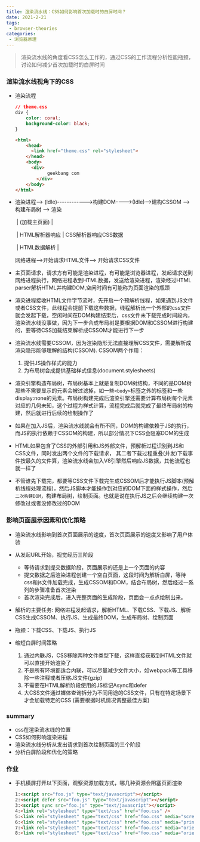 ```yaml
---
title: 渲染流水线：CSS如何影响首次加载时的白屏时间？
date: 2021-2-21
tags:
 - browser-theories
categories: 
 - 浏览器原理
---
```


> 渲染流水线的角度看CSS怎么工作的，通过CSS的工作流程分析性能瓶颈，讨论如何减少首次加载时的白屏时间

### 渲染流水线视角下的CSS

- 渲染流程

  ```css
  // theme.css
  div {
      color: coral;
      background-color: black;
  }
  ```

  ```html
  <html>
      <head>
      	<link href="theme.css" rel="stylesheet">
      </head>
      <body>
      	<div>
              geekbang com
          </div>
      </body>
  </html>
  ```

  

- 渲染进程--> (ldle)------------>构建DOM---->(ldle)-->建构CSSOM --> 构建布局树 --> 渲染

  ​	|	(加载主页面)    						|	

  ​	|	HTML解析器响应					 |	CSS解析器响应CSS数据

  ​	|	HTML数据解析				 		|

  网络进程-->开始请求HTML文件--> 开始请求CSS文件

- 主页面请求，请求方有可能是渲染进程，有可能是浏览器进程，发起请求送到网络进程执行，网络进程收到HTML数据，发送给渲染进程，渲染经过HTML parser解析HTML并构建DOM,空闲时间有可能称为页面渲染的瓶颈
- 渲染进程接收HTML文件字节流时，先开启一个预解析线程，如果遇到JS文件或者CSS文件，此线程会提前下载这些数据，线程解析出一个外部的css文件就会发起下载，空闲时间在DOM构建结束后，css文件未下载完成时间段内，渲染流水线没事做，因为下一步合成布局树是要根据DOM和CSSOM进行构建的，要等待CSS加载结束解析成CSSOM才能进行下一步
- 渲染流水线需要CSSOM，因为渲染隐形无法直接理解CSS文件，需要解析成渲染隐形能够理解的结构(CSSOM). CSSOM两个作用：
  1. 提供JS操作样式的能力
  2. 为布局树合成提供基础样式信息(document.stylesheets)
- 渲染引擎构造布局树，布局树基本上就是复制DOM树结构，不同的是DOM树那些不需要显示的元素会被过滤掉，如一些`<body>`标签之外的标签和一些display:none的元素。布局树构建完成后渲染引擎还需要计算布局树每个元素对应的几何未知，这个过程为样式计算，流程完成后就完成了最终布局树的构建，然后就进行后续的绘制操作了

- 如果在加入JS后，渲染流水线就会有所不同，DOM的构建依赖于JS的执行，而JS的执行依赖于CSSOM的构建，所以部分情况下CSS会阻塞DOM的生成

- HTML如果包含了CSS的外部引用和JS外部文件，预解析过程识别到JS和CSS文件，同时发出两个文件的下载请求， 其二者下载过程重叠(并发)下载事件按最久的文件算，渲染流水线会加入V8引擎然后响应JS数据，其他流程也就一样了
- 不管谁先下载完，都要等CSS文件下载完生成CSSOM后才能执行JS脚本(预解析线程处理流程)，然后JS脚本才能操作到对应的DOM下面的样式操作，然后`二次构建DOM`，构建布局树，绘制页面。也就是说在执行JS之后会继续构建一次修改过或者没修改过的DOM



### 影响页面展示因素和优化策略

- 渲染流水线影响到首次页面展示的速度，首次页面展示的速度又影响了用户体验

- 从发起URL开始，视觉经历三阶段
  - 等待请求到提交数据阶段，页面展示的还是上一个页面的内容
  - 提交数据之后渲染进程创建一个空白页面，这段时间为解析白屏，等待css和js文件加载完成，生成CSSOM和DOM，结合布局树，然后经过一系列的步骤准备首次渲染
  - 首次渲染完成后，进入完整页面的生成阶段，页面会一点点绘制出来。
- 解析的主要任务: 网络进程发起请求，解析HTML、下载CSS、下载JS、解析CSS生成CSSOM、执行JS、生成最终DOM，生成布局树、绘制页面
- 瓶颈：下载CSS、下载JS、执行JS
- 缩短白屏时间策略
  1. 通过内联JS，CSS移除两种文件类型下载，这样直接获取到HTML文件就可以直接开始渲染了
  2. 不是所有环境都适合内联，可以尽量减少文件大小，如webpack等工具移除一些注释或者压缩JS文件(gzip)
  3. 不需要在HTML解析阶段使用的JS标记Async和defer
  4. 大CSS文件通过媒体查询拆分为不同用途的CSS文件，只有在特定场景下才会加载特定的CSS (需要根据时机情况调整最佳方案)



### summary

- css在渲染流水线的位置
- CSS如何影响渲染进程
- 渲染流水线分析从发出请求到首次绘制页面的三个阶段
- 分析白屏阶段和优化的策略

### 作业

- 手机横屏打开以下页面，观察资源加载方式，哪几种资源会阻塞页面渲染

  ```html
  1:<script src="foo.js" type="text/javascript"></script>
  2:<script defer src="foo.js" type="text/javascript"></script>
  3:<script sync src="foo.js" type="text/javascript"></script>
  4:<link rel="stylesheet" type="text/css" href="foo.css" />
  5:<link rel="stylesheet" type="text/css" href="foo.css" media="screen"/>
  6:<link rel="stylesheet" type="text/css" href="foo.css" media="print" />
  7:<link rel="stylesheet" type="text/css" href="foo.css" media="orientation:landscape" /> <!-- 输出设备可见区域小于宽度，俗称横屏 -->
  8:<link rel="stylesheet" type="text/css" href="foo.css" media="orientation:portrait" / <!-- 剩余场景 -->
  ```

  